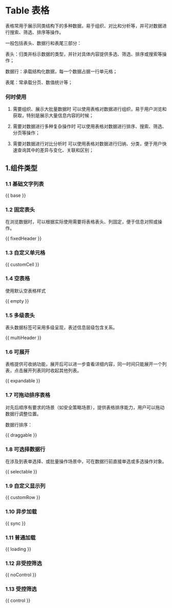 # Table 表格

表格常用于展示同类结构下的多种数据，易于组织、对比和分析等，并可对数据进行搜索、筛选、排序等操作。

一般包括表头、数据行和表尾三部分：<br>

表头：归类并标示数据的类型，并针对具体内容提供多选、筛选、排序或搜索等操作；

数据行：承载结构化数据，每一个数据占据一行单元格；

表尾：常承载分页、数值统计等；


### 何时使用
1. 需要组织、展示大批量数据时
可以使用表格对数据进行组织，易于用户浏览和获取，特别是展示大量信息内容的时候；

2. 需要对数据进行多种复杂操作时
可以使用表格对数据进行排序、搜索、筛选、分页等操作；

3. 需要对数据进行对比分析时
可以使用表格对数据进行归纳、分类，便于用户快速查询其中的差异与变化、关联和区别；

## 1.组件类型

### 1.1 基础文字列表

{{ base }}

### 1.2 固定表头

在浏览数据时，可以根据实际使用需要将表格表头、列固定，便于信息对照或操作。

{{ fixedHeader }}

### 1.3 自定义单元格

{{ customCell }}

### 1.4 空表格

使用默认空表格样式

{{ empty }}

### 1.5 多级表头

表头数据标签可采用多级呈现，表述信息层级包含关系。

{{ multiHeader }}

### 1.6 可展开

表格提供可收纳功能，展开后可以进一步查看详细内容，同一时间只能展开一个列表，点击展开列表同时收起其他列表。

{{ expandable }}

### 1.7 可拖动排序表格
对先后顺序有要求的场景（如安全策略场景），提供表格排序能力，用户可以拖动数据行调整位置。

数据行排序：

{{ draggable }}

### 1.8 可选择数据行

在涉及到表单选择、或批量操作场景中，可在数据行前直接单选或多选操作对象。

{{ selectable }}

### 1.9 自定义显示列
{{ customRow }}

### 1.10 异步加载
{{ sync }}

### 1.11 普通加载
{{ loading }}

### 1.12 非受控筛选
{{ noControl }}

### 1.13 受控筛选
{{ control }}

